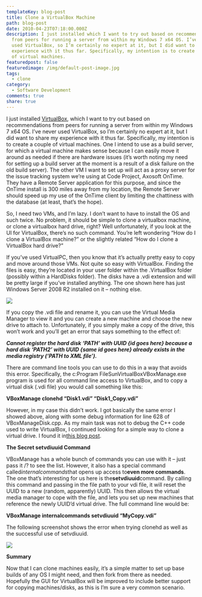 ```yaml
---
templateKey: blog-post
title: Clone a VirtualBox Machine
path: blog-post
date: 2010-04-23T07:18:00.000Z
description: I just installed which I want to try out based on recommendations
  from peers for running a server from within my Windows 7 x64 OS. I’ve never
  used VirtualBox, so I’m certainly no expert at it, but I did want to share my
  experience with it thus far. Specifically, my intention is to create a couple
  of virtual machines.
featuredpost: false
featuredimage: /img/default-post-image.jpg
tags:
  - clone
category:
  - Software Development
comments: true
share: true
---
```

I just installed [VirtualBox](http://www.virtualbox.org/), which I want to try out based on recommendations from peers for running a server from within my Windows 7 x64 OS. I’ve never used VirtualBox, so I’m certainly no expert at it, but I did want to share my experience with it thus far. Specifically, my intention is to create a couple of virtual machines. One I intend to use as a build server, for which a virtual machine makes sense because I can easily move it around as needed if there are hardware issues (it’s worth noting my need for setting up a build server at the moment is a result of a disk failure on the old build server). The other VM I want to set up will act as a proxy server for the issue tracking system we’re using at Code Project, Axosoft OnTime. They have a Remote Server application for this purpose, and since the OnTime install is 300 miles away from my location, the Remote Server should speed up my use of the OnTime client by limiting the chattiness with the database (at least, that’s the hope).

So, I need two VMs, and I’m lazy. I don’t want to have to install the OS and such twice. No problem, it should be simple to clone a virtualbox machine, or clone a virtualbox hard drive, right? Well unfortunately, if you look at the UI for VirtualBox, there’s no such command. You’re left wondering “How do I clone a VirtualBox machine?” or the slightly related “How do I clone a VirtualBox hard drive?”

If you’ve used VirtualPC, then you know that it’s actually pretty easy to copy and move around those VMs. Not quite so easy with VirtualBox. Finding the files is easy, they’re located in your user folder within the .VirtualBox folder (possibly within a HardDisks folder). The disks have a .vdi extension and will be pretty large if you’ve installed anything. The one shown here has just Windows Server 2008 R2 installed on it – nothing else.

![](/img/clone-a-virtualbox.png)

If you copy the .vdi file and rename it, you can use the Virtual Media Manager to view it and you can create a new machine and choose the new drive to attach to. Unfortunately, if you simply make a copy of the drive, this won’t work and you’ll get an error that says something to the effect of:

***Cannot register the hard disk ‘PATH’ with UUID {id goes here} because a hard disk ‘PATH2’ with UUID {same id goes here} already exists in the media registry (‘PATH to XML file’).***

There are command line tools you can use to do this in a way that avoids this error. Specifically, the c:Program FileSunVirtualBoxVBoxManage.exe program is used for all command line access to VirtualBox, and to copy a virtual disk (.vdi file) you would call something like this:

**VBoxManage clonehd “Disk1.vdi” “Disk1_Copy.vdi”**

However, in my case this didn’t work. I got basically the same error I showed above, along with some debug information for line 628 of VBoxManageDisk.cpp. As my main task was not to debug the C++ code used to write VirtualBox, I continued looking for a simple way to clone a virtual drive. I found it in[this blog post](http://www.modhul.com/2009/06/17/how-to-clone-or-copy-a-virtualbox-virtual-disk).

**The Secret setvdiuuid Command**

VBoxManage has a whole bunch of commands you can use with it – just pass it /? to see the list. However, it also has a special command called*internalcommands*that opens up access to**even more commands**. The one that’s interesting for us here is the**setvdiuuid**command. By calling this command and passing in the file path to your vdi file, it will reset the UUID to a new (random, apparently) UUID. This then allows the virtual media manager to cope with the file, and lets you set up new machines that reference the newly UUID’d virtual drive. The full command line would be:

**VBoxManage internalcommands setvdiuuid “MyCopy.vdi”**

The following screenshot shows the error when trying clonehd as well as the successful use of setvdiuuid.

![](/img/clone-a-virtualbox1-.png)

**Summary**

Now that I can clone machines easily, it’s a simple matter to set up base builds of any OS I might need, and then fork from there as needed. Hopefully the GUI for VirtualBox will be improved to include better support for copying machines/disks, as this is I’m sure a very common scenario.